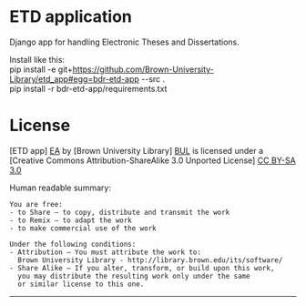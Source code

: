 ETD application
===============

Django app for handling Electronic Theses and Dissertations.

Install like this:  
pip install -e git+https://github.com/Brown-University-Library/etd_app#egg=bdr-etd-app --src .  
pip install -r bdr-etd-app/requirements.txt

License
=======

[ETD app] [EA] by [Brown University Library] [BUL]
is licensed under a [Creative Commons Attribution-ShareAlike 3.0 Unported License] [CC BY-SA 3.0]

[EA]: https://github.com/Brown-University-Library/etd_app
[BUL]: http://library.brown.edu/its/software/
[CC BY-SA 3.0]: http://creativecommons.org/licenses/by-sa/3.0/

Human readable summary:

    You are free:
    - to Share — to copy, distribute and transmit the work
    - to Remix — to adapt the work
    - to make commercial use of the work

    Under the following conditions:
    - Attribution — You must attribute the work to:
      Brown University Library - http://library.brown.edu/its/software/
    - Share Alike — If you alter, transform, or build upon this work,
      you may distribute the resulting work only under the same
      or similar license to this one.

---
